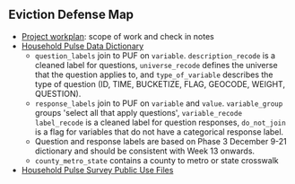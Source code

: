 ## Eviction Defense Map

* [Project workplan](https://docs.google.com/document/d/1w9o-pM68D3nr9rKDgwtDZqzrRjwVasWdZGQk5tnHXYE/edit): scope of work and check in notes
* [Household Pulse Data Dictionary](https://docs.google.com/spreadsheets/d/1xrfmQT7Ub1ayoNe05AQAFDhqL7qcKNSW6Y7XuA8s8uo/edit#gid=974836931)
  * `question_labels` join to PUF on `variable`. `description_recode` is a cleaned label for questions,	`universe_recode`	defines the universe that the question applies to, and `type_of_variable` describes the type of question (ID, TIME, BUCKETIZE, FLAG, GEOCODE, WEIGHT, QUESTION).
  * `response_labels` join to PUF on `variable` and `value`. `variable_group` groups 'select all that apply questions', `variable_recode`  `label_recode` is a cleaned label for question responses, `do_not_join` is a flag for variables that do not have a categorical response label. 
  * Question and response labels are based on Phase 3 December 9-21 dictionary and should be consistent with Week 13 onwards. 
  * `county_metro_state` contains a county to metro or state crosswalk
* [Household Pulse Survey Public Use Files](https://www.census.gov/programs-surveys/household-pulse-survey/datasets.html)
